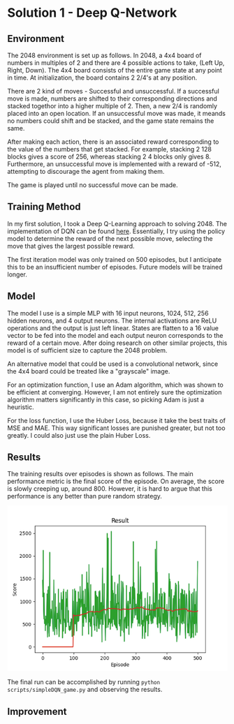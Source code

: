 # Solution 1 - Deep Q-Network

## Environment 

The 2048 environment is set up as follows.
In 2048, a 4x4 board of numbers in multiples of 2 and there are 4 possible actions to take, (Left Up, Right, Down). The 4x4 board consists of the entire game state at any point in time. At initialization, the board contains 2 2/4's at any position.

There are 2 kind of moves - Successful and unsuccessful. If a successful move is made, numbers are shifted to their corresponding directions and stacked togethor into a higher multiple of 2. Then, a new 2/4 is randomly placed into an open location.
If an unsuccessful move was made, it meands no numbers could shift and be stacked, and the game state remains the same.

After making each action, there is an associated reward corresponding to the value of the numbers that get stacked. For example, stacking 2 128 blocks gives a score of 256, whereas stacking 2 4 blocks only gives 8. Furthermore, an unsuccessful move is implemented with a reward of -512, attempting to discourage the agent from making them.

The game is played until no successful move can be made.

## Training Method

In my first solution, I took a Deep Q-Learning approach to solving 2048. The implementation of DQN can be found [here](https://pytorch.org/tutorials/intermediate/reinforcement_q_learning.html). Essentially, I try using the policy model to determine the reward of the next possible move, selecting the move that gives the largest possible reward. 


The first iteration model was only trained on 500 episodes, but I anticipate this to be an insufficient number of episodes. Future models will be trained longer.

## Model

The model I use is a simple MLP with 16 input neurons, 1024, 512, 256 hidden neurons, and 4 output neurons. The internal activations are ReLU operations and the output is just left linear. States are flatten to a 16 value vector to be fed into the model and each output neuron corresponds to the reward of a certain move. After doing research on other similar projects, this model is of sufficient size to capture the 2048 problem.

An alternative model that could be used is a convolutional network, since the 4x4 board could be treated like a "grayscale" image.

For an optimization function, I use an Adam algorithm, which was shown to be efficient at converging. However, I am not entirely sure the optimization algorithm matters significantly in this case, so picking Adam is just a heuristic.

For the loss function, I use the Huber Loss, because it take the best traits of MSE and MAE. This way significant losses are punished greater, but not too greatly. I could also just use the plain Huber Loss.

## Results

The training results over episodes is shown as follows. The main performance metric is the final score of the episode. On average, the score is slowly creeping up, around 800. However, it is hard to argue that this performance is any better than pure random strategy.

![train_results](../trained_models/simpleDQN/train_results.png)

The final run can be accomplished by running `python scripts/simpleDQN_game.py` and observing the results.


## Improvement



